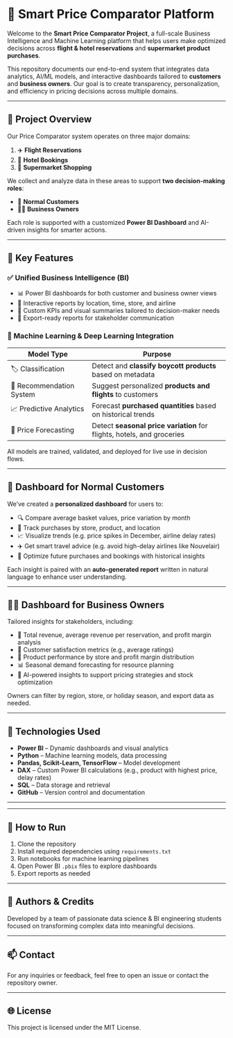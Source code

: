 # 🧠 Smart Price Comparator Platform

Welcome to the **Smart Price Comparator Project**, a full-scale Business Intelligence and Machine Learning platform that helps users make optimized decisions across **flight & hotel reservations** and **supermarket product purchases**.

This repository documents our end-to-end system that integrates data analytics, AI/ML models, and interactive dashboards tailored to **customers** and **business owners**. Our goal is to create transparency, personalization, and efficiency in pricing decisions across multiple domains.

---

## 📌 Project Overview

Our Price Comparator system operates on three major domains:

1. ✈️ **Flight Reservations**
2. 🏨 **Hotel Bookings**
3. 🛒 **Supermarket Shopping**

We collect and analyze data in these areas to support **two decision-making roles**:
- 🎯 **Normal Customers**
- 🧑‍💼 **Business Owners**

Each role is supported with a customized **Power BI Dashboard** and AI-driven insights for smarter actions.

---

## 🚀 Key Features

### ✅ Unified Business Intelligence (BI)

- 📊 Power BI dashboards for both customer and business owner views
- 📍 Interactive reports by location, time, store, and airline
- 💼 Custom KPIs and visual summaries tailored to decision-maker needs
- 📁 Export-ready reports for stakeholder communication

### 🧠 Machine Learning & Deep Learning Integration

| Model Type              | Purpose                                                                 |
|-------------------------|-------------------------------------------------------------------------|
| 🏷️ Classification        | Detect and **classify boycott products** based on metadata              |
| 🤝 Recommendation System| Suggest personalized **products and flights** to customers               |
| 📈 Predictive Analytics  | Forecast **purchased quantities** based on historical trends            |
| 🔄 Price Forecasting     | Detect **seasonal price variation** for flights, hotels, and groceries  |

All models are trained, validated, and deployed for live use in decision flows.

---

## 👤 Dashboard for Normal Customers

We’ve created a **personalized dashboard** for users to:

- 🔍 Compare average basket values, price variation by month
- 🏬 Track purchases by store, product, and location
- 📈 Visualize trends (e.g. price spikes in December, airline delay rates)
- ✈️ Get smart travel advice (e.g. avoid high-delay airlines like Nouvelair)
- 💸 Optimize future purchases and bookings with historical insights

Each insight is paired with an **auto-generated report** written in natural language to enhance user understanding.

---

## 🧑‍💼 Dashboard for Business Owners

Tailored insights for stakeholders, including:

- 🧾 Total revenue, average revenue per reservation, and profit margin analysis
- 🧍 Customer satisfaction metrics (e.g., average ratings)
- 🏪 Product performance by store and profit margin distribution
- 📊 Seasonal demand forecasting for resource planning
- 🧠 AI-powered insights to support pricing strategies and stock optimization

Owners can filter by region, store, or holiday season, and export data as needed.

---

## 🔧 Technologies Used

- **Power BI** – Dynamic dashboards and visual analytics
- **Python** – Machine learning models, data processing
- **Pandas, Scikit-Learn, TensorFlow** – Model development
- **DAX** – Custom Power BI calculations (e.g., product with highest price, delay rates)
- **SQL** – Data storage and retrieval
- **GitHub** – Version control and documentation

---


---

## 📌 How to Run

1. Clone the repository
2. Install required dependencies using `requirements.txt`
3. Run notebooks for machine learning pipelines
4. Open Power BI `.pbix` files to explore dashboards
5. Export reports as needed

---

## 🧠 Authors & Credits

Developed by a team of passionate data science & BI engineering students focused on transforming complex data into meaningful decisions.

---

## 📫 Contact

For any inquiries or feedback, feel free to open an issue or contact the repository owner.

---

## 🌐 License

This project is licensed under the MIT License.


